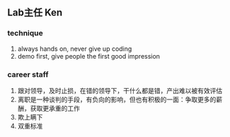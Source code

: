 ## Lab主任 Ken

### technique
1. always hands on, never give up coding
2. demo first, give people the first good impression

### career staff
1. 跟对领导，及时止损，在错的领导下，干什么都是错，产出难以被有效评估
2. 离职是一种谈判的手段，有负向的影响，但也有积极的一面：争取更多的薪酬，获取更承重的工作
3. 欺上瞒下
4. 双重标准